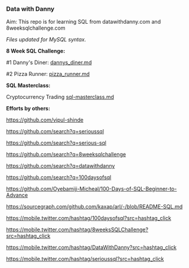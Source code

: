 ### Data with Danny

Aim: This repo is for learning SQL from datawithdanny.com and 8weeksqlchallenge.com

*Files updated for MySQL syntax.*

**8 Week SQL Challenge:**

#1 Danny's Diner: [dannys_diner.md](dannys_diner.md)

#2 Pizza Runner: [pizza_runner.md](pizza_runner.md)

**SQL Masterclass:**

Cryptocurrency Trading [sql-masterclass.md](sql-masterclass.md)

**Efforts by others:**

https://github.com/vipul-shinde

https://github.com/search?q=serioussql

https://github.com/search?q=serious-sql

https://github.com/search?q=8weeksqlchallenge

https://github.com/search?q=datawithdanny

https://github.com/search?q=100daysofsql

https://github.com/Oyebamiji-Micheal/100-Days-of-SQL-Beginner-to-Advance

https://sourcegraph.com/github.com/kaxap/arl/-/blob/README-SQL.md

https://mobile.twitter.com/hashtag/100daysofsql?src=hashtag_click

https://mobile.twitter.com/hashtag/8weeksSQLChallenge?src=hashtag_click

https://mobile.twitter.com/hashtag/DataWithDanny?src=hashtag_click

https://mobile.twitter.com/hashtag/serioussql?src=hashtag_click

